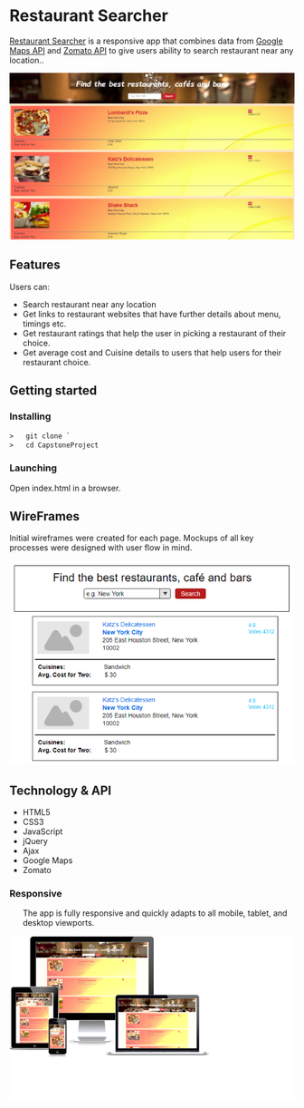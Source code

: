 <h1>Restaurant Searcher</h1>
<p><a href="https://surbhiguptasai.github.io/CapstoneProject/">Restaurant Searcher</a> is a responsive  app that combines data from <a href="https://developers.google.com/maps/">Google Maps API</a> and <a href="https://developers.zomato.com/api">Zomato API</a> to give users ability to search restaurant near any location..</p>
<img src="pics/restaurantSearcherC2.png">

## Features ##

Users can:

- Search restaurant near any location
- Get links to restaurant websites that have further details about menu, timings etc.
- Get restaurant ratings that help the user in picking a restaurant of their choice.
- Get average cost and Cuisine details to users that help users for their restaurant choice.


## Getting started
### Installing
```
>   git clone `
>   cd CapstoneProject
```
### Launching
Open index.html in a browser.

<h2>WireFrames</h2>
<p>Initial wireframes were created for each page. Mockups of all key processes were designed with user flow in mind.</p>
<p align="center"><img src="pics/restaurantsearcher-wireframes.png"></p>

<h2>Technology & API</h2>
<ul>
  <li>HTML5</li>
  <li>CSS3</li>
  <li>JavaScript</li>
  <li>jQuery</li>
  <li>Ajax</li>
  <li>Google Maps</li>
  <li>Zomato</li>
</ul>



<h3>Responsive</h3>
<ul>
  <p>The app is fully responsive and quickly adapts to all mobile, tablet, and desktop viewports.</p>
</ul>
<p align="center"><img src="pics/restaurantsearcher-responsive-1.1.png"></p>

